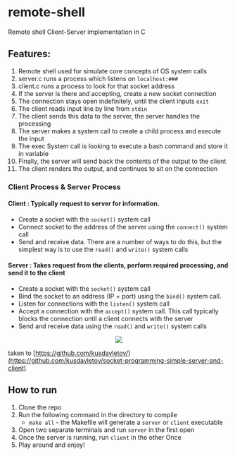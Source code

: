 # remote-shell
Remote shell Client-Server implementation in C

## Features:
1. Remote shell used for simulate core concepts of OS system calls
2. server.c runs a process which listens on `localhost:###`
3. client.c runs a process to look for that socket address
4. If the server is there and accepting, create a new socket connection
5. The connection stays open indefinitely, until the client inputs `exit`
6. The client reads input line by line from `stdin`
7. The client sends this data to the server, the server handles the processing
8. The server makes a system call to create a child process and execute the input
9. The exec System call is looking to execute a bash command and store it in variable
10. Finally, the server will send back the contents of the output to the client
11. The client renders the output, and continues to sit on the connection

### Client Process & Server Process

#### Client : Typically request to server for information.

* Create a socket with the ```socket()``` system call
* Connect socket to the address of the server using the ```connect()``` system call
* Send and receive data. There are a number of ways to do this, but the simplest way is to use the ```read()``` and ```write()``` system calls

#### Server : Takes request from the clients, perform required processing, and send it to the client

* Create a socket with the ```socket()``` system call
* Bind the socket to an address (IP + port) using the ```bind()``` system call.
* Listen for connections with the ```listen()``` system call
* Accept a connection with the ```accept()``` system call. This call typically blocks the connection until a client connects with the server
* Send and receive data using the ```read()``` and ```write()``` system calls

<p align="center">
  <img src="https://user-images.githubusercontent.com/19291492/44955906-363dae80-aef6-11e8-9795-161a90f30b1e.png"/>
</p>

taken to [https://github.com/kusdavletov/](https://github.com/kusdavletov/socket-programming-simple-server-and-client)

## How to run
1. Clone the repo
2. Run the following command in the directory to compile
   * `make all` - the Makefile will generate a `server` or `client` executable
3. Open two separate terminals and run `server` in the first open
4. Once the server is running, run `client` in the other Once
5. Play around and enjoy!